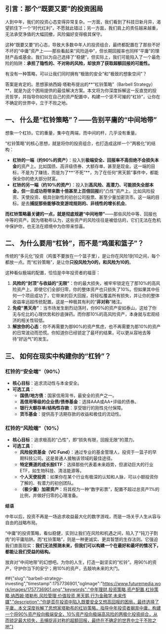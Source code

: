 ## **引言：那个“既要又要”的投资困局**

人到中年，我们的投资心态变得异常复杂。一方面，我们看到了科技日新月异，渴望抓住下一个“时代红利”，不愿就此错过；另一方面，我们肩上的责任越来越重，无法承受净值的大幅回撤，风险偏好变得极其保守。

这种“既要又要”的心态，导致大多数中年人的投资组合，最终都配置在了那些不好不坏的“中庸”资产上——那些看起来“风险适中”，但长期回报率也同样“平庸”的理财产品或基金。我们以为自己选择了“稳健”，但实际上，我们可能陷入了一个最危险的陷阱：**承担了隐性的、不对称的风险，却放弃了获取超额回报的可能性。**

有没有一种策略，可以让我们同时拥有“极致的安全”和“极致的想象空间”？

答案是肯定的。思想家纳西姆·塔勒布提出的**“杠铃策略”（Barbell Strategy）**，就是为这个困局提供的最佳解决方案。本文将为你深度拆解这一反直觉的投资哲学，并指导你如何在自己的资产配置中，构建一个坚不可摧的“杠铃”，让你在不确定的世界中，立于不败之地。

## **一、 什么是“杠铃策略”？——告别平庸的“中间地带”**

想象一个杠铃。它的重量，集中在两端，而中间的杆，几乎没有重量。

“杠铃策略”的核心思想，就是将你的投资组合，也打造成这样一个“两极化”的结构：

* **杠铃的一端（约90%的资产）**：投入到**极端安全、回报率不高但绝不会损失本金**的资产上。比如国债、高评级债券、大额存单、甚至是现金。这一端的目标，不是为了赚钱，而是为了**“不死”**，为了在任何“黑天鹅”事件中，都能保全你的绝大部分财富。
* **杠铃的另一端（约10%的资产）**：投入到**高风险、高潜力、可能损失全部本金，但一旦成功将带来数十倍甚至上百倍回报**的“凸性”资产上。比如风险投资、天使投资、极具创新性的初创公司股票、甚至少量加密货币。这一端的目标，是去**捕捉那些能够改变游戏规则的、非线性的增长机会**。

**而杠铃策略最关键的一点，就是彻底规避“中间地带”**——那些风险中等、回报也中等的资产。因为塔勒布认为，这些资产的风险往往是被低估的，它们无法在危机中保护你，也无法在顺境中为你带来惊喜。

## **二、 为什么要用“杠铃”，而不是“鸡蛋和篮子”？**

传统的“多元化”投资（鸡蛋不要放在一个篮子里），是让你在风险1到10之间，每个都放一点。而“杠铃策略”，是让你**只投风险为0的，和风险为10的**。

这种看似极端的配置，恰恰是中年投资者的福音：
1.  **风险的“封顶”与收益的“无限”**：你的最大损失，被牢牢锁定在了那10%的高风险资产上。即使它们全部归零，你的整体资产也只损失了10%。但如果其中任何一个项目成功了，它带来的巨大回报，将轻松覆盖所有损失，并让你的整体收益率远超传统配置。这是一种极其有利的“**非对称**”赌注。
2.  **免疫“黑天舟”**：当市场发生剧烈动荡时，你90%的资产安如泰山，这给了你无与伦比的心理优势和抄底弹药。而你那10%的高风险资产，本身就与宏观经济的相关性较低。
3.  **解放你的心态**：你不再需要为那90%的资产焦虑，也不再需要为那10%的资产的日常波动而恐慌。你知道你已经锁定了最坏的结果，可以更从容地去等待“好运气”的发生。

## **三、 如何在现实中构建你的“杠铃”？**

### **杠铃的“安全端”（90%）**
* **核心目标**：追求流动性与本金安全。
* **可选工具**：
    * **国债/地方债**：国家信用背书，最安全的资产之一。
    * **高信用等级的企业债/债券基金**：选择AAA或AA+评级的债券。
    * **银行大额存单/结构性存款**：享受银行的刚性兑付保障。
    * **货币基金**：提供高于活期存款的收益和极佳的流动性。

### **杠铃的“风险端”（10%）**
* **核心目标**：追求极高的“凸性”，即“损失有限，回报无限”的潜力。
* **可选工具**：
    * **风险投资基金（VC Fund）**：通过专业的基金管理人，投资于一篮子的早期科技公司。这是普通人接触该领域的最佳途径。
    * **特定赛道的成长股ETF**：选择那些代表着未来趋势，但波动巨大的行业ETF，如生物科技、清洁能源等。
    * **个人天使投资**：如果你在某个行业有极深的认知和人脉，可以小额投资你了解的、有潜力的初创团队。
    * **（极少量）加密资产**：将其视为一种“数字彩票”，配置不超过总资产1%的比例，并做好归零的心理准备。

**结语**

中年以后，投资不再是一场追求收益最大化的数字游戏，而是一场关乎人生从容与自由的战略布局。

“中庸”的投资策略，看似稳健，实则让我们在风险和机遇之间，陷入了“钝刀子割肉”的平庸陷阱。而“杠铃策略”，则是一种更诚实、更具智慧的生存法则。它强迫我们直面现实：**我们无法预测未来，但我们可以构建一个在最好和最坏的情况下，都能让我们受益的结构。**

放弃对“中间地带”的幻想吧。为你的人生，打造一副坚实的“杠铃”。用90%的资产，守护你当下的安宁；用10%的资产，去敲响未来的大门。

##{"slug":"barbell-strategy-investing","timestamp":1757736901,"ogImage":"https://www.futuremedia.work/images/1757736901.png","keywords":"中年理财,投资策略,资产配置,杠铃策略,纳西姆·塔勒布,风险管理,价值投资,黑天鹅,行为金融学,未来传媒","description":"你是否在投资中陷入既要安全又想高回报的困局，最终选择了平庸，本文深度拆解了思想家塔勒布的杠铃策略，指导中年投资者摒弃中庸，构建一个将90%资产投向极端安全，10%资产投向极端高风险的两极化投资组合，从而锁定最大损失，去捕捉非对称的超额回报，最终在不确定的世界中立于不败之地"}
